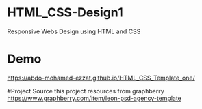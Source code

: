# HTML_CSS-Design1
Responsive Webs Design using HTML and CSS 

# Demo
https://abdo-mohamed-ezzat.github.io/HTML_CSS_Template_one/

#Project Source
this project resources from graphberry 
https://www.graphberry.com/item/leon-psd-agency-template
